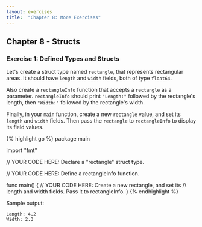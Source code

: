 ```yaml
---
layout: exercises
title:  "Chapter 8: More Exercises"
---
```


## Chapter 8 - Structs

### Exercise 1: Defined Types and Structs

Let's create a struct type named `rectangle`, that represents rectangular areas. It should have `length` and `width` fields, both of type `float64`.

Also create a `rectangleInfo` function that accepts a `rectangle` as a parameter. `rectangleInfo` should print `"Length:"` followed by the rectangle's length, then `"Width:"` followed by the rectangle's width.

Finally, in your `main` function, create a new `rectangle` value, and set its `length` and `width` fields. Then pass the `rectangle` to `rectangleInfo` to display its field values.

{% highlight go %}
package main

import "fmt"

// YOUR CODE HERE: Declare a "rectangle" struct type.

// YOUR CODE HERE: Define a rectangleInfo function.

func main() {
	// YOUR CODE HERE: Create a new rectangle, and set its
	// length and width fields. Pass it to rectangleInfo.
}
{% endhighlight %}

Sample output:

``` text
Length: 4.2
Width: 2.3
```
